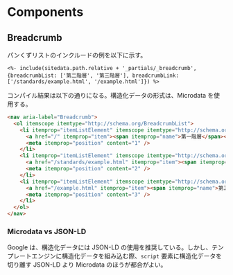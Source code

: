 # Components

## Breadcrumb

パンくずリストのインクルードの例を以下に示す。

```
<%- include(sitedata.path.relative + '_partials/_breadcrumb', {breadcrumbList: ['第二階層', '第三階層'], breadcrumbLink: ['/standards/example.html', '/example.html']}) %>
```

コンパイル結果は以下の通りになる。構造化データの形式は、Microdata を使用する。

``` html
<nav aria-label="Breadcrumb">
  <ol itemscope itemtype="http://schema.org/BreadcrumbList">
    <li itemprop="itemListElement" itemscope itemtype="http://schema.org/ListItem">
      <a href="/" itemprop="item"><span itemprop="name">第一階層</span></a>
      <meta itemprop="position" content="1" />
    </li>
    <li itemprop="itemListElement" itemscope itemtype="http://schema.org/ListItem">
      <a href="/standards/example.html" itemprop="item"><span itemprop="name">第二階層</span></a>
      <meta itemprop="position" content="2" />
    </li>
    <li itemprop="itemListElement" itemscope itemtype="http://schema.org/ListItem" aria-current="page">
      <a href="/example.html" itemprop="item"><span itemprop="name">第三階層</span></a>
      <meta itemprop="position" content="3" />
    </li>
  </ol>
</nav>
```

### Microdata vs JSON-LD

Google は、構造化データには JSON-LD の使用を推奨している。しかし、テンプレートエンジンに構造化データを組み込む際、`script` 要素に構造化データを切り離す JSON-LD より Microdata のほうが都合がよい。
